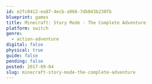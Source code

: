 ```yaml
---
id: e2fc0412-ea87-4ecb-a966-7db043b230fb
blueprint: games
title: Minecraft: Story Mode - The Complete Adventure
platform: switch
genre:
  - action-adventure
digital: false
physical: true
guide: false
pending: false
posted: 2017-09-04
slug: minecraft-story-mode-the-complete-adventure
---
```

